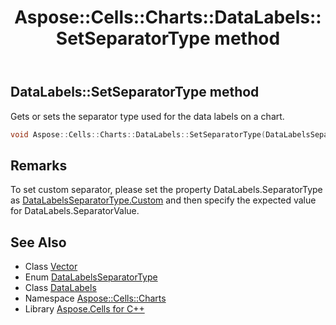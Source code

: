 ﻿---
title: Aspose::Cells::Charts::DataLabels::SetSeparatorType method
linktitle: SetSeparatorType
second_title: Aspose.Cells for C++ API Reference
description: 'Aspose::Cells::Charts::DataLabels::SetSeparatorType method. Gets or sets the separator type used for the data labels on a chart in C++.'
type: docs
weight: 4000
url: /cpp/aspose.cells.charts/datalabels/setseparatortype/
---
## DataLabels::SetSeparatorType method


Gets or sets the separator type used for the data labels on a chart.

```cpp
void Aspose::Cells::Charts::DataLabels::SetSeparatorType(DataLabelsSeparatorType value)
```

## Remarks


To set custom separator, please set the property DataLabels.SeparatorType as [DataLabelsSeparatorType.Custom](../../datalabelsseparatortype/) and then specify the expected value for DataLabels.SeparatorValue. 
## See Also

* Class [Vector](../../../aspose.cells/vector/)
* Enum [DataLabelsSeparatorType](../../datalabelsseparatortype/)
* Class [DataLabels](../)
* Namespace [Aspose::Cells::Charts](../../)
* Library [Aspose.Cells for C++](../../../)
